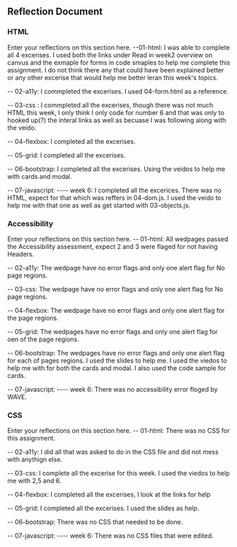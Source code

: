 ## Reflection Document

### HTML

Enter your reflections on this section here.
--01-html: I was able to complete all 4 excerises. I used both the links under Read in week2 overview on canvus and the exmaple for forms in code smaples to help me complete this assignment. I do not think there any that could have been explained better or any other excerise that would help me better leran this week's topics.

-- 02-a11y: I commpleted the excerises. I used 04-form.html as a reference.

-- 03-css : I commpleted all the excerises, though there was not much HTML this week, I only think I only code for number 6 and that was only to hooked up(?) the interal links as well as becuase I was following along with the veido.

-- 04-flexbox: I completed all the excerises.

-- 05-grid: I completed all the excerises.

-- 06-bootstrap: I completed all the excerises. Using the veidos to help me with cards and modal.

-- 07-javascript:
---- week 6: I completed all the excerices. There was no HTML, expect for that which was reffers in 04-dom.js. I used the veido to help me with that one as well as get started with 03-objects.js.

### Accessibility

Enter your reflections on this section here.
-- 01-html: All wedpages passed the Accessibility assessment, expect 2 and 3 were flaged for not having Headers.

-- 02-a11y: The wedpage have no error flags and only one alert flag for No page regions.

-- 03-css: The wedpage have no error flags and only one alert flag for No page regions.

-- 04-flexbox: The wedpage have no error flags and only one alert flag for the page regions.

-- 05-grid: The wedpages have no error flags and only one alert flag for oen of the page regions.

-- 06-bootstrap: The wedpages have no error flags and only one alert flag for each of pages regions. I used the slides to help me. I used the viedos to help me with for both the cards and modal. I also used the code sample for cards.

-- 07-javascript:
---- week 6: There was no accessibility error floged by WAVE.

### CSS

Enter your reflections on this section here.
-- 01-html: There was no CSS for this assignment.

-- 02-a11y: I did all that was asked to do in the CSS file and did not mess with anythign else.

-- 03-css: I complete all the excerise for this week. I used the viedos to help me with 2,5 and 6.

-- 04-flexbox: I completed all the excerises, I look at the links for help

-- 05-grid: I completed all the excerises. I used the slides as help.

-- 06-bootstrap: There was no CSS that needed to be done.

-- 07-javascript:
---- week 6: There was no CSS files that were edited.
